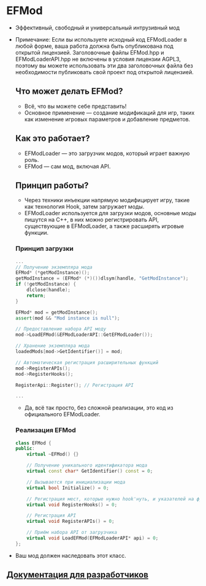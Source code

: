 # EFMod

* Эффективный, свободный и универсальный интрузивный мод
  
* Примечание: Если вы используете исходный код EFModLoader в любой форме, ваша работа должна быть опубликована под открытой лицензией. Заголовочные файлы EFMod.hpp и EFModLoaderAPI.hpp не включены в условия лицензии AGPL3, поэтому вы можете использовать эти два заголовочных файла без необходимости публиковать свой проект под открытой лицензией.
  
  ## Что может делать EFMod?
  
  * Всё, что вы можете себе представить!
  * Основное применение — создание модификаций для игр, таких как изменение игровых параметров   и добавление предметов.
  
  ## Как это работает?
  
  * EFModLoader — это загрузчик модов, который играет важную роль.
  * EFMod — сам мод, включая API.
  
  ## Принцип работы?
  
  * Через техники инъекции напрямую модифицирует игру, такие как технология Hook, затем загружает моды.
  * EFModLoader используется для загрузки модов, основные моды пишутся на C++, в них можно регистрировать API, существующие в EFModLoader, а также расширять игровые функции.
  
  ### Принцип загрузки
  
  ```C++
  ...
  // Получение экземпляра мода
  EFMod* (*getModInstance)();
  getModInstance = (EFMod* (*)())dlsym(handle, "GetModInstance");
  if (!getModInstance) {
      dlclose(handle);
      return;
  }
  
  EFMod* mod = getModInstance();
  assert(mod && "Mod instance is null");
  
  // Предоставление набора API моду
  mod->LoadEFMod(&EFModLoaderAPI::GetEFModLoader());
  
  // Хранение экземпляра мода
  loadedMods[mod->GetIdentifier()] = mod;
  
  // Автоматическая регистрация расширительных функций
  mod->RegisterAPIs();
  mod->RegisterHooks();
  
  RegisterApi::Register(); // Регистрация API
  
  ...
  ```
  
  * Да, всё так просто, без сложной реализации, это код из официального EFModLoader.
  
  ### Реализация EFMod
  
  ```C++
  class EFMod {
  public:
      virtual ~EFMod() {}
  
      // Получение уникального идентификатора мода
      virtual const char* GetIdentifier() const = 0;
  
      // Вызывается при инициализации мода
      virtual bool Initialize() = 0;
  
      // Регистрация мест, которые нужно hook'нуть, и указателей на функции после hook'а
      virtual void RegisterHooks() = 0;
  
      // Регистрация API
      virtual void RegisterAPIs() = 0;
  
      // Приём набора API от загрузчика
      virtual void LoadEFMod(EFModLoaderAPI* api) = 0;
  };
  ```
* Ваш мод должен наследовать этот класс.

## [Документация для разработчиков](document/ru/README.md)

